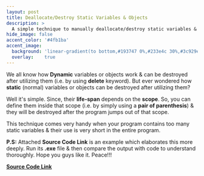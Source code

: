 ```yaml
---
layout: post
title: Deallocate/Destroy Static Variables & Objects
description: >
  A simple technique to manually deallocate/destroy static variables & objects in C++.
hide_image: false
accent_color: '#4fb1ba'
accent_image:
  background: 'linear-gradient(to bottom,#193747 0%,#233e4c 30%,#3c929e 50%,#d5d5d4 70%,#cdccc8 100%)'
  overlay:    true
---
```


We all know how **Dynamic** variables or objects work & can be destroyed after utilizing them (i.e. by using **delete** keyword). But ever wondered how **static** (normal) variables or objects can be destroyed after utilizing them?

Well it's simple. Since, their **life-span** depends on the **scope**. So, you can define them inside that scope (i.e. by simply using a **pair of parenthesis**) & they will be destroyed after the program jumps out of that scope.

This technique comes very handy when your program contains too many static variables & their use is very short in the entire program.

**P.S:** Attached **Source Code Link** is an example which elaborates this more deeply. Run its **.exe** file & then compare the output with code to understand thoroughly. Hope you guys like it. Peace!!!

[**Source Code Link**](/assets/blog_material/Static_Obj_Manual_Destruction.cpp)
